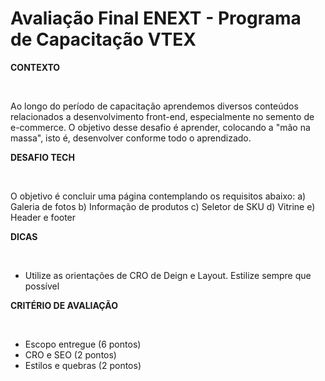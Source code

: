 # Avaliação Final ENEXT - Programa de Capacitação VTEX

**CONTEXTO**

<br/>

Ao longo do período de capacitação aprendemos diversos conteúdos relacionados a desenvolvimento front-end, especialmente no semento de e-commerce. O objetivo desse desafio é aprender, colocando a "mão na massa", isto é, desenvolver conforme todo o aprendizado.

**DESAFIO TECH**

<br/>

O objetivo é concluir uma página contemplando os requisitos abaixo:
a) Galeria de fotos
b) Informação de produtos
c) Seletor de SKU
d) Vitrine
e) Header e footer

**DICAS**

<br/>

- Utilize as orientações de CRO de Deign e Layout. Estilize sempre que possível



**CRITÉRIO DE AVALIAÇÃO**

<br/>

- Escopo entregue (6 pontos)
- CRO e SEO (2 pontos)
- Estilos e quebras (2 pontos)
